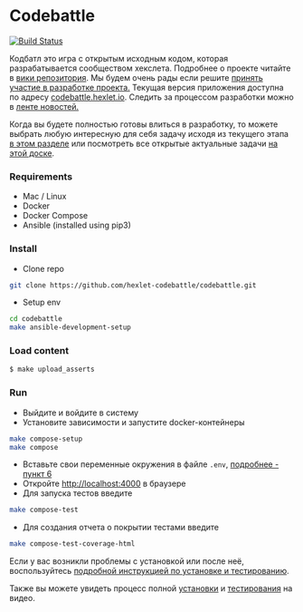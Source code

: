 # Codebattle

[![Build Status](https://travis-ci.org/hexlet-codebattle/codebattle.svg?branch=master)](https://travis-ci.org/hexlet-codebattle/codebattle)

Кодбатл это игра с открытым исходным кодом, которая разрабатывается сообществом хекслета. Подробнее о проекте читайте в [вики репозитория](https://github.com/hexlet-codebattle/codebattle/wiki). Мы будем очень рады если решите [принять участие в разработке проекта.](https://github.com/hexlet-codebattle/codebattle/blob/master/CONTRIBUTING.md)
Текущая версия приложения доступна по адресу [codebattle.hexlet.io](http://codebattle.hexlet.io).
Следить за процессом разработки можно в [ленте новостей.](https://github.com/hexlet-codebattle/codebattle/wiki/News-Feed)

Когда вы будете полностью готовы влиться в разработку, то можете выбрать любую интересную для себя задачу исходя из текущего этапа [в этом разделе](https://github.com/hexlet-codebattle/codebattle/milestones) или посмотреть все открытые актуальные задачи [на этой доске](https://github.com/hexlet-codebattle/codebattle/projects/1).

### Requirements

* Mac / Linux
* Docker
* Docker Compose
* Ansible (installed using pip3)

### Install

* Clone repo

```bash
git clone https://github.com/hexlet-codebattle/codebattle.git
```

* Setup env

```bash
cd codebattle
make ansible-development-setup
```
### Load content

```sh
$ make upload_asserts
```

### Run

* Выйдите и войдите в систему
* Установите зависимости и запустите docker-контейнеры

```bash
make compose-setup
make compose
```

* Вставьте свои переменные окружения в файле `.env`, [подробнее - пункт 6](https://github.com/hexlet-codebattle/codebattle/wiki/Установка-и-тестирование-проекта)
* Откройте <http://localhost:4000> в браузере
* Для запуска тестов введите

```bash
make compose-test
```

* Для создания отчета о покрытии тестами введите

```bash
make compose-test-coverage-html
```

Если у вас возникли проблемы с установкой или после неё, воспользуйтесь [подробной инструкцией по установке и тестированию](https://github.com/hexlet-codebattle/codebattle/wiki/%D0%A3%D1%81%D1%82%D0%B0%D0%BD%D0%BE%D0%B2%D0%BA%D0%B0-%D0%B8-%D1%82%D0%B5%D1%81%D1%82%D0%B8%D1%80%D0%BE%D0%B2%D0%B0%D0%BD%D0%B8%D0%B5-%D0%BF%D1%80%D0%BE%D0%B5%D0%BA%D1%82%D0%B0).

Также вы можете увидеть процесс полной [установки](https://asciinema.org/a/n7LkXM2zSfGWSGsQcw2gLLLgh) и [тестирования](https://asciinema.org/a/DmZNw6NvZdLxLDXsnx67nEmbT) на видео.
